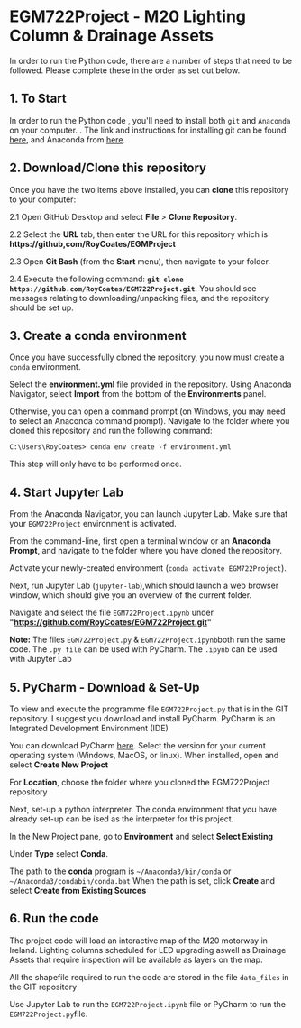 # EGM722Project - M20 Lighting Column & Drainage Assets

In order to run the Python code, there are a number of steps that need to be followed. Please complete these in the order as set out below.

## 1. To Start

In order to run the Python code , you'll need to install both `git` and `Anaconda` on your computer. . The link and instructions for installing git can be found [here](https://git-scm.com/downloads), 
and Anaconda from [here](https://docs.anaconda.com/anaconda/install/). 

## 2. Download/Clone this repository

Once you have the two items above installed, you can __clone__ this repository to your computer:
   
   2.1 Open GitHub Desktop and select __File__ > __Clone Repository__. 
   
   2.2 Select the __URL__ tab, then enter the URL for this repository which is __https://github,com/RoyCoates/EGMProject__
   
   2.3 Open __Git Bash__ (from the __Start__ menu), then navigate to your folder.
   
   2.4 Execute the following command: __`git clone https://github.com/RoyCoates/EGM722Project.git`__. 
   You should see messages relating to downloading/unpacking files, and the repository should be set up.

## 3. Create a conda environment

Once you have successfully cloned the repository, you now must create a `conda` environment.

Select the __environment.yml__ file provided in the repository. Using Anaconda Navigator,
select __Import__ from the bottom of the __Environments__ panel. 

Otherwise, you can open a command prompt (on Windows, you may need to select an Anaconda command prompt). Navigate
to the folder where you cloned this repository and run the following command:

```
C:\Users\RoyCoates> conda env create -f environment.yml
```

This step will only have to be performed once.

## 4. Start Jupyter Lab 

From the Anaconda Navigator, you can launch Jupyter Lab. Make sure that your `EGM722Project` environment is activated.

From the command-line, first open a terminal window or an __Anaconda Prompt__, and navigate to the folder where you have
cloned the repository.

Activate your newly-created environment (`conda activate EGM722Project`). 

Next, run Jupyter Lab (`jupyter-lab`),which should launch a web browser window, which should give you an overview of the current folder. 

Navigate and select the file `EGM722Project.ipynb` under __"https://github.com/RoyCoates/EGM722Project.git"__ 

__Note:__ The files `EGM722Project.py` & `EGM722Project.ipynb`both run the same code. The `.py file` can be used with PyCharm. The `.ipynb` can be used with Jupyter Lab

## 5. PyCharm - Download & Set-Up

To view and execute the programme file `EGM722Project.py` that is in the GIT repository. I suggest you download and install PyCharm. PyCharm is an Integrated Development Environment (IDE)

You can download PyCharm [here](https://www.jetbrains.com/pycharm/download/other.html). Select the version for your current operating system (Windows, MacOS, or linux). 
When installed, open and select __Create New Project__

For __Location__, choose the folder where you cloned the EGM722Project repository

Next, set-up a python interpreter. The conda environment that you have already set-up  can be ised as the interpreter for this project. 

In the New Project pane, go to __Environment__ and select __Select Existing__

Under __Type__ select __Conda__. 

The path to the __conda__ program is `~/Anaconda3/bin/conda` or `~/Anaconda3/condabin/conda.bat`
When the path is set, click __Create__ and select __Create from Existing Sources__

## 6. Run the code
The project code will load an interactive map of the M20 motorway in Ireland. Lighting columns scheduled for LED upgrading aswell as Drainage Assets that require inspection will be available as layers on the map.

All the shapefile required to run the code are stored in the file `data_files` in the GIT repository

Use Jupyter Lab  to run the `EGM722Project.ipynb` file or PyCharm to run the `EGM722Project.py`file.
